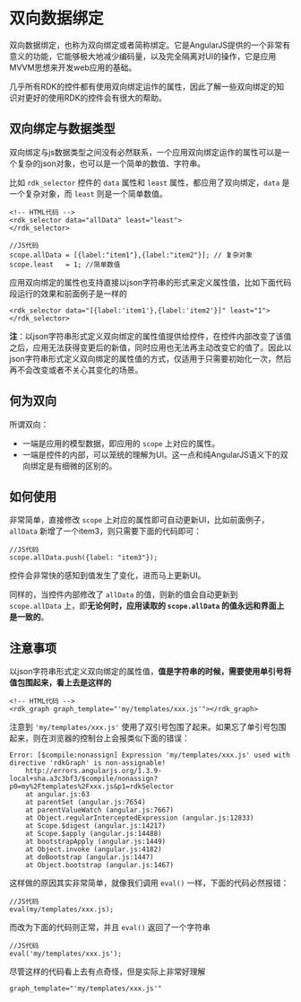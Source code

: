 # 双向数据绑定 #
双向数据绑定，也称为双向绑定或者简称绑定。它是AngularJS提供的一个非常有意义的功能，它能够极大地减少编码量，以及完全隔离对UI的操作，它是应用MVVM思想来开发web应用的基础。

几乎所有RDK的控件都有使用双向绑定运作的属性，因此了解一些双向绑定的知识对更好的使用RDK的控件会有很大的帮助。

## 双向绑定与数据类型 ##
双向绑定与js数据类型之间没有必然联系，一个应用双向绑定运作的属性可以是一个复杂的json对象，也可以是一个简单的数值、字符串。

比如 `rdk_selector` 控件的 `data` 属性和 `least` 属性，都应用了双向绑定，`data` 是一个复杂对象，而 `least` 则是一个简单数值。

	<!-- HTML代码 -->
	<rdk_selector data="allData" least="least">
	</rdk_selector>

	//JS代码
	scope.allData = [{label:"item1"},{label:"item2"}]; // 复杂对象
	scope.least   = 1; //简单数值

应用双向绑定的属性也支持直接以json字符串的形式来定义属性值，比如下面代码段运行的效果和前面例子是一样的

	<rdk_selector data="[{label:'item1'},{label:'item2'}]" least="1">
	</rdk_selector>

**注**：以json字符串形式定义双向绑定的属性值提供给控件，在控件内部改变了该值之后，应用无法获得变更后的新值，同时应用也无法再主动改变它的值了。因此以json字符串形式定义双向绑定的属性值的方式，仅适用于只需要初始化一次，然后再不会改变或者不关心其变化的场景。

## 何为双向 ##
所谓双向：

- 一端是应用的模型数据，即应用的 `scope` 上对应的属性。
- 一端是控件的内部，可以笼统的理解为UI。这一点和纯AngularJS语义下的双向绑定是有细微的区别的。

## 如何使用 ##
非常简单，直接修改 `scope` 上对应的属性即可自动更新UI，比如前面例子， `allData` 新增了一个item3，则只需要下面的代码即可：

	//JS代码
	scope.allData.push({label: "item3"});

控件会非常快的感知到值发生了变化，进而马上更新UI。

同样的，当控件内部修改了 `allData` 的值，则新的值会自动更新到 `scope.allData` 上，即**无论何时，应用读取的 `scope.allData` 的值永远和界面上是一致的**。 

## 注意事项 ##

以json字符串形式定义双向绑定的属性值，**值是字符串的时候，需要使用单引号将值包围起来，看上去是这样的**

	<!-- HTML代码 -->
	<rdk_graph graph_template="'my/templates/xxx.js'"></rdk_graph>

注意到 `'my/templates/xxx.js'` 使用了双引号包围了起来。如果忘了单引号包围起来，则在浏览器的控制台上会报类似下面的错误：

	Error: [$compile:nonassign] Expression 'my/templates/xxx.js' used with directive 'rdkGraph' is non-assignable!
		http://errors.angularjs.org/1.3.9-local+sha.a3c3bf3/$compile/nonassign?p0=my%2Ftemplates%2Fxxx.js&p1=rdkSelector
	    at angular.js:63
	    at parentSet (angular.js:7654)
	    at parentValueWatch (angular.js:7667)
	    at Object.regularInterceptedExpression (angular.js:12833)
	    at Scope.$digest (angular.js:14217)
	    at Scope.$apply (angular.js:14488)
	    at bootstrapApply (angular.js:1449)
	    at Object.invoke (angular.js:4182)
	    at doBootstrap (angular.js:1447)
	    at Object.bootstrap (angular.js:1467)

这样做的原因其实非常简单，就像我们调用 `eval()` 一样，下面的代码必然报错：

	//JS代码
	eval(my/templates/xxx.js);

而改为下面的代码则正常，并且 `eval()` 返回了一个字符串

	//JS代码
	eval('my/templates/xxx.js');

尽管这样的代码看上去有点奇怪，但是实际上非常好理解

	graph_template="'my/templates/xxx.js'"


<div>
<script src="/doc/tools/doc_js/misc.js"></script>
</div>
